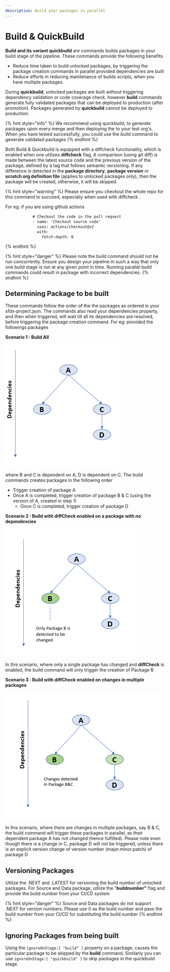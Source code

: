 ```yaml
---
description: Build your packages in parallel
---
```


# Build & QuickBuild

**Build and its variant quickbuild** are commands builds packages in your build stage of the pipeline. These commands provide the following benefits

* Reduce time taken to build unlocked packages, by triggering the package creation commands in parallel provided dependencies are built  
* Reduce efforts in reducing maintenance of builds scripts, when you have multiple packages.

During **quickbuild**, unlocked packages are built without triggering dependency validation or code coverage check. however **build** commands generate fully validated packages that can be deployed to production \(after promotion\). Packages generated by **quickbuild** cannot be deployed to production.

{% hint style="info" %}
We recommend using quickbuild, to generate packages upon every merge and then deploying the to your test org's. When you have tested successfully, you could use the build command to generate validated packages
{% endhint %}

Both Build & Quickbuild is equipped with a diffcheck functionality, which is enabled when one utilizes **diffcheck** flag, A comparison \(using git diff\) is made between the latest source code and the previous version of the package, defined by a tag that follows semantic versioning. If any difference is detected in the **package directory**, **package version** or **scratch org definition file** \(applies to unlocked packages only\), then the package will be created, otherwise, it will be skipped.

{% hint style="warning" %}
Please ensure you checkout the whole repo for this command to succeed, especially when used with diffcheck .

For eg: if you are using github actions

```text
            # Checkout the code in the pull request
            - name: 'Checkout source code'
              uses: actions/checkout@v2
              with:
                fetch-depth: 0
```
{% endhint %}

{% hint style="danger" %}
Please note the build command should not be run concurrently. Ensure you design your pipeline in such a way that only one build stage is run at any given point in time. Running parallel build commands could result in package with incorrect dependencies. 
{% endhint %}

## Determining Package to be built

These commands follow the order of the the packages as ordered in your sfdx-project.json. The commands also read your dependencies property, and then when triggered, will wait till all its dependencies are resolved, before triggering the package creation command. For eg: provided the followings packages

**Scenario 1 : Build All**

![](../.gitbook/assets/image%20%284%29.png)

where B and C is dependent on A, D is dependent on C. The build commands creates packages in the following order

* Trigger creation of package A  
* Once A is completed, trigger creation of package B & C \(using the version of A, created in step 1\)  
  * Once C is completed, trigger creation of package D

**Scenario 2 : Build with diffCheck enabled on a package with no dependencies**

![](../.gitbook/assets/image%20%286%29.png)

In this scenario, where only a single package has changed and **diffCheck** is enabled, the build command will only trigger the creation of Package B

**Scenario 3 : Build with diffCheck enabled on changes in multiple packages**

![](../.gitbook/assets/image%20%282%29.png)

In this scenario, where there are changes in multiple packages, say B & C, the build command will trigger these packages in parallel, as their dependent package A has not changed \(hence fulfilled\). Please note even though there is a change in C, package D will not be triggered, unless there is an explicit version change of version number \(major.minor.patch\) of package D

## **Versioning Packages**

Utilize the .NEXT and .LATEST for versioning the build number of unlocked packages. For Source and Data package, utilize the "**buildnumber"** flag and provide the build number from your CI/CD system

{% hint style="danger" %}
Source and Data packages do not support .NEXT for version numbers. Please use 0 as the build number and pass the build number from your CI/CD for substituting the build number
{% endhint %}

## **Ignoring Packages from being built**

Using the `ignoreOnStage:[ "build" ]` property on a package, causes the particular package to be skipped by the **build** command. Similarly you can use `ignoreOnStage:[ "quickbuild" ]` to skip packages in the quickbuild stage.

